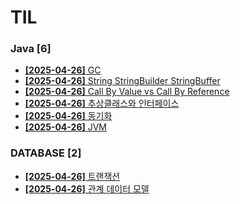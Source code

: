 # TIL
 
### Java [6]
- [**[2025-04-26]**  GC](https://github.com/A-lass/TIL/blob/main/Java/GC.md)
- [**[2025-04-26]**  String StringBuilder StringBuffer](https://github.com/A-lass/TIL/blob/main/Java/String_StringBuilder_StringBuffer.md)
- [**[2025-04-26]**  Call By Value vs Call By Reference](https://github.com/A-lass/TIL/blob/main/Java/Call_By_Value_vs_Call_By_Reference.md)
- [**[2025-04-26]**  추상클래스와 인터페이스](https://github.com/A-lass/TIL/blob/main/Java/추상클래스와_인터페이스.md)
- [**[2025-04-26]**  동기화](https://github.com/A-lass/TIL/blob/main/Java/동기화.md)
- [**[2025-04-26]**  JVM](https://github.com/A-lass/TIL/blob/main/Java/JVM.md)
### DATABASE [2]
- [**[2025-04-26]**  트랜잭션](https://github.com/A-lass/TIL/blob/main/DATABASE/트랜잭션.md)
- [**[2025-04-26]**  관계 데이터 모델](https://github.com/A-lass/TIL/blob/main/DATABASE/관계_데이터_모델.md)
